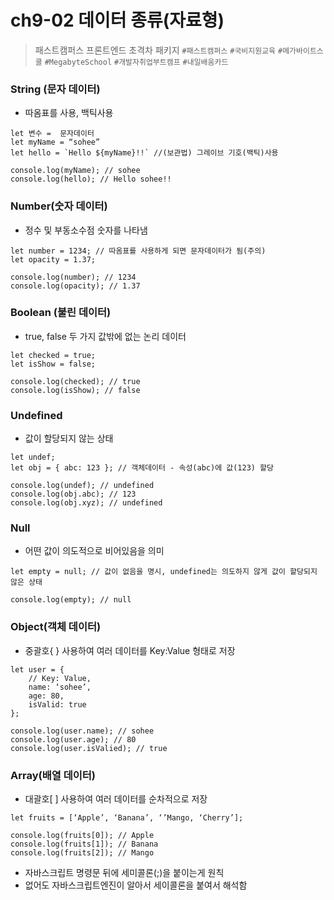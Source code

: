 # ch9-02 데이터 종류(자료형)
> 패스트캠퍼스 프론트엔드 초격차 패키지
`#패스트캠퍼스` `#국비지원교육` `#메가바이트스쿨` `#MegabyteSchool` `#개발자취업부트캠프` `#내일배움카드`

### String (문자 데이터)
* 따옴표를 사용, 백틱사용
```
let 변수 =  문자데이터
let myName = “sohee”
let hello = `Hello ${myName}!!` //(보관법) 그레이브 기호(백틱)사용

console.log(myName); // sohee
console.log(hello); // Hello sohee!!
```

### Number(숫자 데이터)
* 정수 및 부동소수점 숫자를 나타냄
```
let number = 1234; // 따옴표를 사용하게 되면 문자데이터가 됨(주의)
let opacity = 1.37;

console.log(number); // 1234
console.log(opacity); // 1.37
```
### Boolean (불린 데이터)
* true, false 두 가지 값밖에 없는 논리 데이터
```
let checked = true;
let isShow = false;

console.log(checked); // true
console.log(isShow); // false
```
### Undefined 
* 값이 할당되지 않는 상태
```
let undef;
let obj = { abc: 123 }; // 객체데이터 - 속성(abc)에 값(123) 할당

console.log(undef); // undefined
console.log(obj.abc); // 123
console.log(obj.xyz); // undefined
```
### Null
* 어떤 값이 의도적으로 비어있음을 의미
```
let empty = null; // 값이 없음을 명시, undefined는 의도하지 않게 값이 할당되지 않은 상태

console.log(empty); // null
```
### Object(객체 데이터)
* 중괄호{ } 사용하여 여러 데이터를 Key:Value 형태로 저장
```
let user = {
    // Key: Value,
    name: ‘sohee’,
    age: 80,
    isValid: true
};

console.log(user.name); // sohee
console.log(user.age); // 80
console.log(user.isValied); // true
```

### Array(배열 데이터)
* 대괄호[ ] 사용하여 여러 데이터를 순차적으로 저장
```
let fruits = [‘Apple’, ‘Banana’, ‘’Mango, ‘Cherry’];

console.log(fruits[0]); // Apple
console.log(fruits[1]); // Banana
console.log(fruits[2]); // Mango
```

* 자바스크립트 명령문 뒤에 세미콜론(;)을 붙이는게 원칙
* 없어도 자바스크립트엔진이 알아서 세이콜론을 붙여서 해석함


